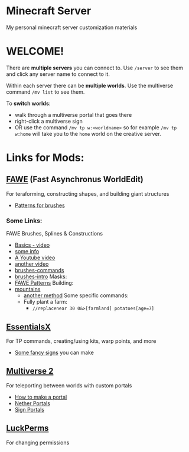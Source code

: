 # Minecraft Server
My personal minecraft server customization materials

# WELCOME!
There are **multiple servers** you can connect to. Use `/server` to see them and click any server name to connect to it.

Within each server there can be **multiple worlds**. Use the multiverse command `/mv list` to see them.

To **switch worlds**:
- walk through a multiverse portal that goes there
- right-click a multiverse sign
- OR use the command `/mv tp w:<worldname>` so for example `/mv tp w:home` will take you to the `home` world on the creative server.


# Links for Mods:

## [FAWE](https://github.com/IntellectualSites/FastAsyncWorldEdit-1.13/wiki/Commands) (Fast Asynchronus WorldEdit)
For teraforming, constructing shapes, and building giant structures
* [Patterns for brushes](https://github.com/IntellectualSites/FastAsyncWorldEdit-1.13/wiki/Main-Commands-and-Permissions#patterns)
### Some Links:
FAWE Brushes, Splines & Constructions
 * [Basics - video](https://www.youtube.com/watch?v=Fj4DBoWp1ZQ)
 * [some info](https://www.planetminecraft.com/blog/fawe-tutorial/)
 * [A Youtube video](https://www.youtube.com/watch?v=Fj4DBoWp1ZQ)
 * [another video](https://www.youtube.com/watch?v=MzeNE4gVf70)
 * [brushes-commands](https://github.com/IntellectualSites/FastAsyncWorldEdit-1.13/wiki/Commands#brush-commands-edittop)
 * [brushes-intro](https://github.com/IntellectualSites/FastAsyncWorldEdit-1.13/wiki/Brushes)
Masks:
  * [FAWE Patterns](https://github.com/boy0001/FastAsyncWorldedit/wiki/Commands#patterns-edittop)
Building:
* [mountains](https://www.youtube.com/watch?v=qkiTO_4iCBI)
  * [another method](https://escaperestart.com/forum/threads/guide-make-mountains-with-worldedit.5456/)
Some specific commands:
  - Fully plant a farm:
    - `//replacenear 30 0&>[farmland] potatoes[age=7]`
    



## [EssentialsX](https://essinfo.xeya.me/index.php?page=commands)
For TP commands, creating/using kits, warp points, and more
* [Some fancy signs](https://wiki.mc-ess.net/wiki/Sign_Tutorial) you can make


## [Multiverse 2](https://github.com/Multiverse/Multiverse-Core/wiki)
For teleporting between worlds with custom portals
* [How to make a portal](https://github.com/Multiverse/Multiverse-Core/wiki/Basics-%28Portals%29)
* [Nether Portals](https://github.com/Multiverse/Multiverse-Core/wiki/Portal-style-(SignPortals))
* [Sign Portals](https://github.com/Multiverse/Multiverse-Core/wiki/Sign-style-(SignPortals))


## [LuckPerms](https://github.com/lucko/LuckPerms/wiki/Command-Usage)
For changing permissions


